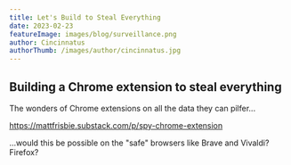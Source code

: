 ```yaml
---
title: Let's Build to Steal Everything
date: 2023-02-23
featureImage: images/blog/surveillance.png
author: Cincinnatus
authorThumb: /images/author/cincinnatus.jpg
---
```


## Building a Chrome extension to steal everything

The wonders of Chrome extensions on all the data they can pilfer...

https://mattfrisbie.substack.com/p/spy-chrome-extension

...would this be possible on the "safe" browsers like Brave and Vivaldi? Firefox?